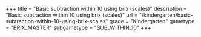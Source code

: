 +++
title = "Basic subtraction within 10 using brix (scales)"
description = "Basic subtraction within 10 using brix (scales)"
url = "/kindergarten/basic-subtraction-within-10-using-brix-scales"
grade = "Kindergarten"
gametype = "BRIX_MASTER"
subgametype = "SUB_WITHIN_10"
+++